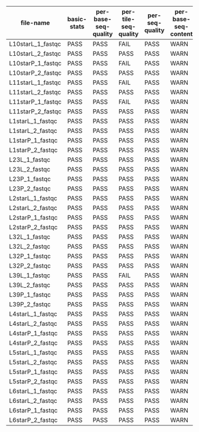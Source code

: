 | file-name | basic-stats | per-base-seq-quality | per-tile-seq-quality | per-seq-quality | per-base-seq-content | per-base-n-content | seq-lenght-distribution | seq-duplication-levels | overrepresented-seq | adapter-content |
 | ------------- | ------------- | --------- | ---------- | ------------ | --------- | -------- | ------- | ------ | ----------- | --------- | 
 | L10starL_1_fastqc | PASS | PASS | FAIL | PASS | WARN | WARN | PASS | PASS | FAIL | PASS | PASS | 
 | L10starL_2_fastqc | PASS | PASS | PASS | PASS | WARN | WARN | PASS | PASS | FAIL | PASS | PASS | 
 | L10starP_1_fastqc | PASS | PASS | FAIL | PASS | WARN | WARN | PASS | PASS | FAIL | PASS | PASS | 
 | L10starP_2_fastqc | PASS | PASS | PASS | PASS | WARN | WARN | PASS | PASS | FAIL | WARN | PASS | 
 | L11starL_1_fastqc | PASS | PASS | FAIL | PASS | WARN | WARN | PASS | PASS | FAIL | PASS | PASS | 
 | L11starL_2_fastqc | PASS | PASS | PASS | PASS | WARN | WARN | PASS | PASS | FAIL | PASS | PASS | 
 | L11starP_1_fastqc | PASS | PASS | FAIL | PASS | WARN | WARN | PASS | PASS | FAIL | PASS | PASS | 
 | L11starP_2_fastqc | PASS | PASS | PASS | PASS | WARN | WARN | PASS | PASS | FAIL | PASS | PASS | 
 | L1starL_1_fastqc | PASS | PASS | PASS | PASS | WARN | WARN | PASS | PASS | FAIL | PASS | PASS | 
 | L1starL_2_fastqc | PASS | PASS | PASS | PASS | WARN | WARN | PASS | PASS | FAIL | PASS | PASS | 
 | L1starP_1_fastqc | PASS | PASS | PASS | PASS | WARN | WARN | PASS | PASS | FAIL | PASS | PASS | 
 | L1starP_2_fastqc | PASS | PASS | PASS | PASS | WARN | WARN | PASS | PASS | FAIL | PASS | PASS | 
 | L23L_1_fastqc | PASS | PASS | PASS | PASS | WARN | WARN | PASS | PASS | FAIL | PASS | PASS | 
 | L23L_2_fastqc | PASS | PASS | PASS | PASS | WARN | WARN | PASS | PASS | FAIL | WARN | PASS | 
 | L23P_1_fastqc | PASS | PASS | PASS | PASS | WARN | WARN | PASS | PASS | FAIL | PASS | PASS | 
 | L23P_2_fastqc | PASS | PASS | PASS | PASS | WARN | WARN | PASS | PASS | FAIL | WARN | PASS | 
 | L2starL_1_fastqc | PASS | PASS | PASS | PASS | WARN | WARN | PASS | PASS | FAIL | PASS | PASS | 
 | L2starL_2_fastqc | PASS | PASS | PASS | PASS | WARN | WARN | PASS | PASS | FAIL | PASS | PASS | 
 | L2starP_1_fastqc | PASS | PASS | PASS | PASS | WARN | WARN | PASS | PASS | FAIL | PASS | WARN | 
 | L2starP_2_fastqc | PASS | PASS | PASS | PASS | WARN | WARN | PASS | PASS | FAIL | WARN | WARN | 
 | L32L_1_fastqc | PASS | PASS | PASS | PASS | WARN | WARN | PASS | PASS | FAIL | PASS | PASS | 
 | L32L_2_fastqc | PASS | PASS | PASS | PASS | WARN | WARN | PASS | PASS | FAIL | PASS | PASS | 
 | L32P_1_fastqc | PASS | PASS | PASS | PASS | WARN | WARN | PASS | PASS | FAIL | PASS | PASS | 
 | L32P_2_fastqc | PASS | PASS | PASS | PASS | WARN | WARN | PASS | PASS | FAIL | PASS | PASS | 
 | L39L_1_fastqc | PASS | PASS | FAIL | PASS | WARN | WARN | PASS | PASS | FAIL | PASS | PASS | 
 | L39L_2_fastqc | PASS | PASS | PASS | PASS | WARN | WARN | PASS | PASS | FAIL | PASS | PASS | 
 | L39P_1_fastqc | PASS | PASS | PASS | PASS | WARN | WARN | PASS | PASS | FAIL | PASS | PASS | 
 | L39P_2_fastqc | PASS | PASS | PASS | PASS | WARN | WARN | PASS | PASS | FAIL | PASS | PASS | 
 | L4starL_1_fastqc | PASS | PASS | PASS | PASS | WARN | WARN | PASS | PASS | FAIL | PASS | PASS | 
 | L4starL_2_fastqc | PASS | PASS | PASS | PASS | WARN | WARN | PASS | PASS | FAIL | WARN | PASS | 
 | L4starP_1_fastqc | PASS | PASS | PASS | PASS | WARN | WARN | PASS | PASS | FAIL | PASS | PASS | 
 | L4starP_2_fastqc | PASS | PASS | PASS | PASS | WARN | WARN | PASS | PASS | FAIL | WARN | PASS | 
 | L5starL_1_fastqc | PASS | PASS | PASS | PASS | WARN | WARN | PASS | PASS | FAIL | PASS | PASS | 
 | L5starL_2_fastqc | PASS | PASS | PASS | PASS | WARN | WARN | PASS | PASS | FAIL | WARN | PASS | 
 | L5starP_1_fastqc | PASS | PASS | PASS | PASS | WARN | WARN | PASS | PASS | FAIL | PASS | WARN | 
 | L5starP_2_fastqc | PASS | PASS | PASS | PASS | WARN | WARN | PASS | PASS | FAIL | WARN | WARN | 
 | L6starL_1_fastqc | PASS | PASS | PASS | PASS | WARN | WARN | PASS | PASS | FAIL | PASS | PASS | 
 | L6starL_2_fastqc | PASS | PASS | PASS | PASS | WARN | WARN | PASS | PASS | FAIL | PASS | PASS | 
 | L6starP_1_fastqc | PASS | PASS | PASS | PASS | WARN | WARN | PASS | PASS | FAIL | PASS | PASS | 
 | L6starP_2_fastqc | PASS | PASS | PASS | PASS | WARN | WARN | PASS | PASS | FAIL | PASS | PASS | 
